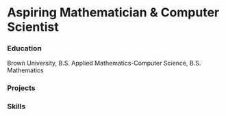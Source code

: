 # Aspiring Mathematician & Computer Scientist

### Education
Brown University, B.S. Applied Mathematics-Computer Science, B.S. Mathematics

### Projects

### Skills

